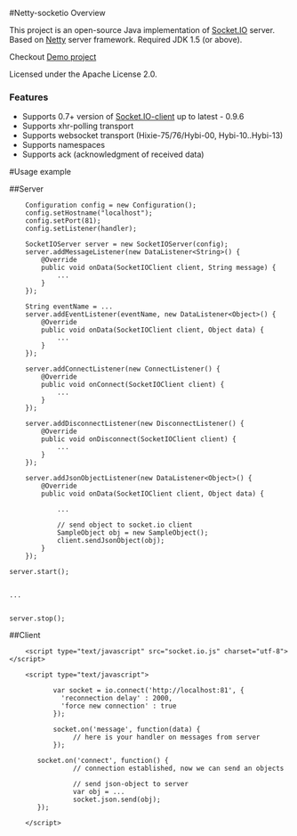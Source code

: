 #Netty-socketio Overview

This project is an open-source Java implementation of [Socket.IO](http://socket.io/) server. Based on [Netty](http://netty.io/) server framework.
Required JDK 1.5 (or above).

Checkout [Demo project](https://github.com/mrniko/netty-socketio-demo)

Licensed under the Apache License 2.0.

### Features

* Supports 0.7+ version of [Socket.IO-client](https://github.com/LearnBoost/socket.io-client) up to latest - 0.9.6
* Supports xhr-polling transport
* Supports websocket transport (Hixie-75/76/Hybi-00, Hybi-10..Hybi-13)
* Supports namespaces
* Supports ack (acknowledgment of received data)



#Usage example

##Server

        Configuration config = new Configuration();
        config.setHostname("localhost");
        config.setPort(81);
        config.setListener(handler);

        SocketIOServer server = new SocketIOServer(config);
        server.addMessageListener(new DataListener<String>() {
            @Override
            public void onData(SocketIOClient client, String message) {
                ...
            }
        });

        String eventName = ...
        server.addEventListener(eventName, new DataListener<Object>() {
            @Override
            public void onData(SocketIOClient client, Object data) {
                ...
            }
        });

        server.addConnectListener(new ConnectListener() {
            @Override
            public void onConnect(SocketIOClient client) {
                ...
            }
        });

        server.addDisconnectListener(new DisconnectListener() {
            @Override
            public void onDisconnect(SocketIOClient client) {
                ...
            }
        });

        server.addJsonObjectListener(new DataListener<Object>() {
            @Override
            public void onData(SocketIOClient client, Object data) {

                ...

                // send object to socket.io client
                SampleObject obj = new SampleObject();
                client.sendJsonObject(obj);
            }
        });

	server.start();


	...

	
	server.stop();

##Client

        <script type="text/javascript" src="socket.io.js" charset="utf-8"></script>

        <script type="text/javascript">

               var socket = io.connect('http://localhost:81', {
                 'reconnection delay' : 2000,
                 'force new connection' : true
               });

               socket.on('message', function(data) {
                    // here is your handler on messages from server
               });

	       socket.on('connect', function() {
                    // connection established, now we can send an objects

                    // send json-object to server
                    var obj = ...
                    socket.json.send(obj);
	       });

        </script>